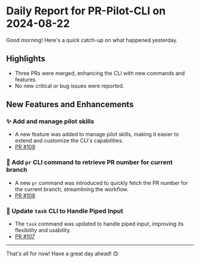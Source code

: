 # Daily Report for PR-Pilot-CLI on 2024-08-22

Good morning! Here's a quick catch-up on what happened yesterday.

## Highlights
- Three PRs were merged, enhancing the CLI with new commands and features.
- No new critical or bug issues were reported.

## New Features and Enhancements
### ✨ Add and manage pilot skills
- A new feature was added to manage pilot skills, making it easier to extend and customize the CLI's capabilities.
- [PR #109](https://github.com/arc-eng/cli/pull/109)

### 🚀 Add `pr` CLI command to retrieve PR number for current branch
- A new `pr` command was introduced to quickly fetch the PR number for the current branch, streamlining the workflow.
- [PR #108](https://github.com/arc-eng/cli/pull/108)

### 🔧 Update `task` CLI to Handle Piped Input
- The `task` command was updated to handle piped input, improving its flexibility and usability.
- [PR #107](https://github.com/arc-eng/cli/pull/107)

---

That's all for now! Have a great day ahead! 😊